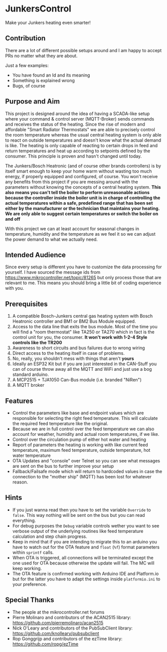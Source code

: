 # JunkersControl
Make your Junkers heating even smarter!

## Contribution
There are a lot of different possible setups around and I am happy to accept PRs no matter what they are about. 

Just a few examples:
- You have found an Id and its meaning
- Something is explained wrong
- Bugs, of course

## Purpose and Aim
This project is designed around the idea of having a SCADA-like setup where your command & control server (MQTT-Broker) sends commands and receives the status of the heating.
Since the rise of modern and affordable "Smart Radiator Thermostats" we are able to precisely control the room temperature whereas the usual central heating system is only able to react on outside temperatures and doesn't know what the actual demand is like. The heating is only capable of reacting to certain drops in feed and return temperatures and heat up according to setpoints defined by the consumer. This principle is proven and hasn't changed until today.

The Junkers/Bosch Heatronic (and of course other brands controllers) is by itself smart enough to keep your home warm without wasting too much energy, if properly equipped and configured, of course. You won't receive any benefits from this project if you are messing around with the parameters without knowing the concepts of a central heating system.
**This also means you can't tell the boiler to perform unreasonable actions because the controller inside the boiler unit is in charge of controlling the actual temperatures within a safe, predefined range that has been set either by the manufacturer or the technician that maintains your heating. 
We are only able to suggest certain temperatures or switch the boiler on and off**

With this project we can at least account for seasonal changes in temperature, humidity and the temperature as we feel it so we can adjust the power demand to what we actually need.

## Intended Audience
Since every setup is different you have to customize the data processing for yourself. I have sourced the message ids from https://www.mikrocontroller.net/topic/81265 but only process those that are relevant to me.
This means you should bring a little bit of coding experience with you.

## Prerequisites
1) A compatible Bosch-Junkers central gas heating system with Bosch Heatronic controller and BM1 or BM2 Bus Module equipped.
1) Access to the data line that exits the bus module. Most of the time you will find a "room thermostat" like TA250 or TA270 which in fact is the control unit for you, the consumer. **It won't work with 1-2-4 Style controls like the TR200**
2) Awareness to short circuits and bus failures due to wrong wiring
3) Direct access to the heating itself in case of problems.
4) No, really, you shouldn't mess with things that aren't **yours**
5) Ideally an ESP32 Kit but if you are just interested in the CAN-Stuff you can of course throw away all the MQTT and WiFi and just use a bog standard arduino.
6) A MCP2515 + TJA1050 Can-Bus module (i.e. branded "NiRen")
7) A MQTT broker

## Features
- Control the parameters like base and endpoint values which are responsible for selecting the right feed temperature. This will calculate the required feed temperature like the original.
- Because we are in full control over the feed temperature we can also account for weather, humidity and actual room temperatures, if we like.
- Control over the circulation pump of either hot water and heating
- Report of parameters the heating is working with like current feed temperature, maximum feed temperature, outside temperature, hot water temperature
- OTA Updates and "console" over Telnet so you can see what messages are sent on the bus to further improve your setup
- Fallback/Failsafe mode which will return to hardcoded values in case the connection to the "mother ship" (MQTT) has been lost for whatever reason.

## Hints
- If you just wanna read then you have to set the variable `Override` to `false`. This way nothing will be sent on the bus but you can read everything.
- For debug purposes the `Debug` variable controls wether you want to see verbose output of the underlying routines like feed temperature calculation and step chain progress.
- Keep in mind that if you are intending to migrate this to an arduino you have to watch out for the OTA feature and `float` (`%f`) format parameters within `sprintf` calls.
- When OTA is triggered, all connections will be terminated except the one used for OTA because otherwise the update will fail. The MC will keep working.
- The OTA feature is confirmed working with Arduino IDE and Platform.io but for the latter you have to adapt the settings inside `platformio.ini` to your preference.

## Special Thanks
- The people at the mikrocontroller.net forums
- Pierre Molinaro and contributors of the ACAN2515 library: https://github.com/pierremolinaro/acan2515
- Nick O'Leary and contributors of the PubSubClient library: https://github.com/knolleary/pubsubclient
- Rop Gonggrijp and contributors of the ezTime library: https://github.com/ropg/ezTime
